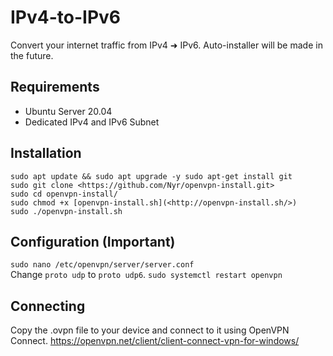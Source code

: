 # IPv4-to-IPv6
Convert your internet traffic from IPv4 ➜ IPv6.
Auto-installer will be made in the future.

## Requirements
- Ubuntu Server 20.04
- Dedicated IPv4 and IPv6 Subnet

## Installation
`sudo apt update && sudo apt upgrade -y sudo apt-get install git`<br>
`sudo git clone <https://github.com/Nyr/openvpn-install.git>`<br>
`sudo cd openvpn-install/`<br>
`sudo chmod +x [openvpn-install.sh](<http://openvpn-install.sh/>)`<br>
`sudo ./openvpn-install.sh`<br>

## Configuration (Important)
`sudo nano /etc/openvpn/server/server.conf`<br>
Change `proto udp` to `proto udp6`.
`sudo systemctl restart openvpn`

## Connecting
Copy the .ovpn file to your device and connect to it using OpenVPN Connect.
https://openvpn.net/client/client-connect-vpn-for-windows/
